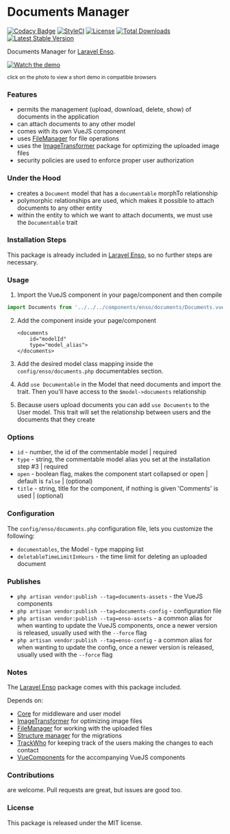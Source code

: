 <!--h-->
# Documents Manager
[![Codacy Badge](https://api.codacy.com/project/badge/Grade/3118ebe6bb4647df99675e83a9f56de2)](https://www.codacy.com/app/laravel-enso/DocumentsManager?utm_source=github.com&amp;utm_medium=referral&amp;utm_content=laravel-enso/DocumentsManager&amp;utm_campaign=Badge_Grade)
[![StyleCI](https://styleci.io/repos/85587885/shield?branch=master)](https://styleci.io/repos/85587885)
[![License](https://poser.pugx.org/laravel-enso/datatable/license)](https://https://packagist.org/packages/laravel-enso/datatable)
[![Total Downloads](https://poser.pugx.org/laravel-enso/documentsmanager/downloads)](https://packagist.org/packages/laravel-enso/documentsmanager)
[![Latest Stable Version](https://poser.pugx.org/laravel-enso/documentsmanager/version)](https://packagist.org/packages/laravel-enso/documentsmanager)
<!--/h-->

Documents Manager for [Laravel Enso](https://github.com/laravel-enso/Enso).

[![Watch the demo](https://laravel-enso.github.io/documentsmanager/screenshots/bulma_019_thumb.png)](https://laravel-enso.github.io/documentsmanager/videos/bulma_demo_01.webm)

<sup>click on the photo to view a short demo in compatible browsers</sup>

### Features

- permits the management (upload, download, delete, show) of documents in the application
- can attach documents to any other model
- comes with its own VueJS component
- uses [FileManager](https://github.com/laravel-enso/FileManager) for file operations
- uses the [ImageTransformer](https://github.com/laravel-enso/ImageTransformer) package for optimizing the uploaded image files
- security policies are used to enforce proper user authorization

### Under the Hood

- creates a `Document` model that has a `documentable` morphTo relationship
- polymorphic relationships are used, which makes it possible to attach documents to any other entity
- within the entity to which we want to attach documents, we must use the `Documentable` trait

### Installation Steps

This package is already included in [Laravel Enso](https://github.com/laravel-enso/Enso), so no further steps are necessary.

### Usage

1. Import the VueJS component in your page/component and then compile

````js
import Documents from '../../../components/enso/documents/Documents.vue';
````

2. Add the component inside your page/component

    ```
    <documents 
        id="modelId"
        type="model_alias">
    </documents>
    ```

3. Add the desired model class mapping inside the `config/enso/documents.php` documentables section.

4. Add `use Documentable` in the Model that need documents and import the trait. Then you'll have access to the `$model->documents` relationship

5. Because users upload documents you can add `use Documents` to the User model. This trait will set the relationship between users and the documents that they create

### Options

- `id` - number, the id of the commentable model | required
- `type` - string, the commentable model alias you set at the installation step #3 | required
- `open` - boolean flag, makes the component start collapsed or open | default is `false` | (optional)
- `title` - string, title for the component, if nothing is given 'Comments' is used | (optional)

### Configuration
The `config/enso/documents.php` configuration file, lets you customize the following:
- `documentables`, the Model - type mapping list
- `deletableTimeLimitInHours` - the time limit for deleting an uploaded document

### Publishes

- `php artisan vendor:publish --tag=documents-assets` - the VueJS components
- `php artisan vendor:publish --tag=documents-config` - configuration file
- `php artisan vendor:publish --tag=enso-assets` - a common alias for when wanting to update the VueJS components,
once a newer version is released, usually used with the `--force` flag
- `php artisan vendor:publish --tag=enso-config` - a common alias for when wanting to update the config,
once a newer version is released, usually used with the `--force` flag

### Notes

The [Laravel Enso](https://github.com/laravel-enso/Enso) package comes with this package included.

Depends on:
 - [Core](https://github.com/laravel-enso/Core) for middleware and user model
 - [ImageTransformer](https://github.com/laravel-enso/ImageTransformer) for optimizing image files
 - [FileManager](https://github.com/laravel-enso/FileManager) for working with the uploaded files
 - [Structure manager](https://github.com/laravel-enso/StructureManager) for the migrations
 - [TrackWho](https://github.com/laravel-enso/TrackWho) for keeping track of the users making the changes to each contact
 - [VueComponents](https://github.com/laravel-enso/VueComponents) for the accompanying VueJS components
  
<!--h-->
### Contributions

are welcome. Pull requests are great, but issues are good too.

### License

This package is released under the MIT license.
<!--/h-->